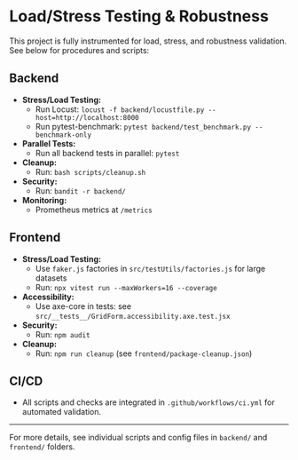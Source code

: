 # Load/Stress Testing & Robustness

This project is fully instrumented for load, stress, and robustness validation. See below for procedures and scripts:

## Backend
- **Stress/Load Testing:**
  - Run Locust: `locust -f backend/locustfile.py --host=http://localhost:8000`
  - Run pytest-benchmark: `pytest backend/test_benchmark.py --benchmark-only`
- **Parallel Tests:**
  - Run all backend tests in parallel: `pytest`
- **Cleanup:**
  - Run: `bash scripts/cleanup.sh`
- **Security:**
  - Run: `bandit -r backend/`
- **Monitoring:**
  - Prometheus metrics at `/metrics`

## Frontend
- **Stress/Load Testing:**
  - Use `faker.js` factories in `src/testUtils/factories.js` for large datasets
  - Run: `npx vitest run --maxWorkers=16 --coverage`
- **Accessibility:**
  - Use axe-core in tests: see `src/__tests__/GridForm.accessibility.axe.test.jsx`
- **Security:**
  - Run: `npm audit`
- **Cleanup:**
  - Run: `npm run cleanup` (see `frontend/package-cleanup.json`)

## CI/CD
- All scripts and checks are integrated in `.github/workflows/ci.yml` for automated validation.

---
For more details, see individual scripts and config files in `backend/` and `frontend/` folders.
